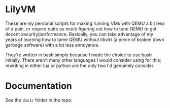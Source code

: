 # LilyVM

These are my personal scripts for making running VMs with QEMU a bit less of a pain, or require quite as much figuring out
how to tune QEMU to get decent security/performance. Basically, you can take advantage of my years of learning how to tame QEMU without libvirt (a piece of broken down garbage software) with a lot less annoyance.

They're written in bash simply because I made the choice to use bash initially. There aren't many other languages
I would consider using for this; rewriting in either lua or python are the only two I'd genuinely consider.

# Documentation

See the `docs/` folder in the repo.
